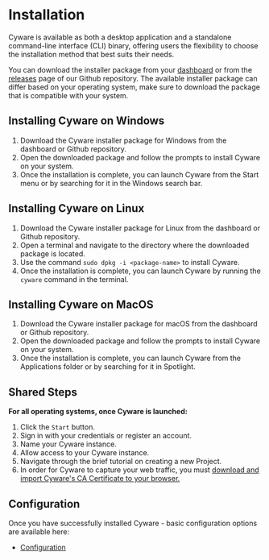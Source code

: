 # Installation

Cyware is available as both a desktop application and a standalone command-line interface (CLI) binary, offering users the flexibility to choose the installation method that best suits their needs.

You can download the installer package from your <a href="https://dashboard.cyware.khulnasoft.com" target="_blank">dashboard</a> or from the <a href="https://github.com/cyware/cyware/releases" target="_blank">releases</a> page of our Github repository. The available installer package can differ based on your operating system, make sure to download the package that is compatible with your system.

## Installing Cyware on Windows

1. Download the Cyware installer package for Windows from the dashboard or Github repository.
2. Open the downloaded package and follow the prompts to install Cyware on your system.
3. Once the installation is complete, you can launch Cyware from the Start menu or by searching for it in the Windows search bar.

## Installing Cyware on Linux

1. Download the Cyware installer package for Linux from the dashboard or Github repository.
2. Open a terminal and navigate to the directory where the downloaded package is located.
3. Use the command `sudo dpkg -i <package-name>` to install Cyware.
4. Once the installation is complete, you can launch Cyware by running the `cyware` command in the terminal.

## Installing Cyware on MacOS

1. Download the Cyware installer package for macOS from the dashboard or Github repository.
2. Open the downloaded package and follow the prompts to install Cyware on your system.
3. Once the installation is complete, you can launch Cyware from the Applications folder or by searching for it in Spotlight.

## Shared Steps

**For all operating systems, once Cyware is launched:**

1. Click the `Start` button.
2. Sign in with your credentials or register an account.
3. Name your Cyware instance.
4. Allow access to your Cyware instance.
5. Navigate through the brief tutorial on creating a new Project.
6. In order for Cyware to capture your web traffic, you must [download and import Cyware's CA Certificate to your browser.](/reference/configuration/import_ca_certificate.md)

## Configuration

Once you have successfully installed Cyware - basic configuration options are available here:

- [Configuration](./config.md)
